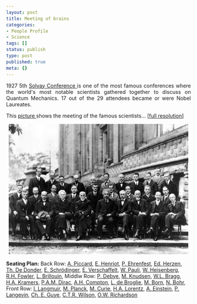 ```yaml
---
layout: post
title: Meeting of brains
categories:
- People Profile
- Science
tags: []
status: publish
type: post
published: true
meta: {}
---
```

<p align="justify">1927 5th <a href="http://en.wikipedia.org/wiki/Solvay_Conference">Solvay Conference </a>is one of the most famous conferences where the world's most notable scientists gathered together to discuss on Quantum Mechanics. 17 out of the 29 attendees became or were Nobel Laureates.</p>
<p align="justify">This <a href="http://en.wikipedia.org/wiki/Image:Solvay_conference_1927.jpg">picture </a>shows the meeting of the famous scientists... [<a href="http://upload.wikimedia.org/wikipedia/commons/6/6e/Solvay_conference_1927.jpg">full resolution</a>]</p>
<p align="center"><img width="490" src="/img/solvay.jpg" height="355" style="width: 490px; height: 355px" /></p>

<p align="left"><strong>Seating Plan:</strong>
Back Row: <a href="http://en.wikipedia.org/wiki/Auguste_Piccard" title="w:Auguste_Piccard" class="extiw">A. Piccard</a>, <a href="http://en.wikipedia.org/wiki/E._Henriot" title="w:E._Henriot" class="extiw">E. Henriot</a>, <a href="http://en.wikipedia.org/wiki/Paul_Ehrenfest" title="w:Paul_Ehrenfest" class="extiw">P. Ehrenfest</a>, <a href="http://en.wikipedia.org/wiki/Ed._Herzen" title="w:Ed._Herzen" class="extiw">Ed. Herzen</a>, <a href="http://en.wikipedia.org/wiki/Th%C3%A9ophile_de_Donder" title="w:Théophile_de_Donder" class="extiw">Th. De Donder</a>, <a href="http://en.wikipedia.org/wiki/Erwin_Schr%C3%B6dinger" title="w:Erwin_Schrödinger" class="extiw">E. Schrödinger</a>, <a href="http://en.wikipedia.org/wiki/E._Verschaffelt" title="w:E._Verschaffelt" class="extiw">E. Verschaffelt</a>, <a href="http://en.wikipedia.org/wiki/Wolfgang_Pauli" title="w:Wolfgang_Pauli" class="extiw">W. Pauli</a>, <a href="http://en.wikipedia.org/wiki/Werner_Heisenberg" title="w:Werner_Heisenberg" class="extiw">W. Heisenberg</a>, <a href="http://en.wikipedia.org/wiki/R.H._Fowler" title="w:R.H._Fowler" class="extiw">R.H. Fowler</a>, <a href="http://en.wikipedia.org/wiki/Leon_Brillouin" title="w:Leon_Brillouin" class="extiw">L. Brillouin</a>,
Middlw Row: <a href="http://en.wikipedia.org/wiki/Peter_Debye" title="w:Peter_Debye" class="extiw">P. Debye</a>, <a href="http://en.wikipedia.org/wiki/Martin_Knudsen" title="w:Martin_Knudsen" class="extiw">M. Knudsen</a>, <a href="http://en.wikipedia.org/wiki/William_Lawrence_Bragg" title="w:William_Lawrence_Bragg" class="extiw">W.L. Bragg</a>, <a href="http://en.wikipedia.org/wiki/Hendrik_Anthony_Kramers" title="w:Hendrik_Anthony_Kramers" class="extiw">H.A. Kramers</a>, <a href="http://en.wikipedia.org/wiki/Paul_Dirac" title="w:Paul_Dirac" class="extiw">P.A.M. Dirac</a>, <a href="http://en.wikipedia.org/wiki/Arthur_Compton" title="w:Arthur_Compton" class="extiw">A.H. Compton</a>, <a href="http://en.wikipedia.org/wiki/Louis%2C_7th_duc_de_Broglie" title="w:Louis,_7th_duc_de_Broglie" class="extiw">L. de Broglie</a>, <a href="http://en.wikipedia.org/wiki/Max_Born" title="w:Max_Born" class="extiw">M. Born</a>, <a href="http://en.wikipedia.org/wiki/Niels_Bohr" title="w:Niels_Bohr" class="extiw">N. Bohr</a>,
Front Row: <a href="http://en.wikipedia.org/wiki/Irving_Langmuir" title="w:Irving_Langmuir" class="extiw">I. Langmuir</a>, <a href="http://en.wikipedia.org/wiki/Max_Planck" title="w:Max_Planck" class="extiw">M. Planck</a>, <a href="http://en.wikipedia.org/wiki/Marie_Curie" title="w:Marie_Curie" class="extiw">M. Curie</a>, <a href="http://en.wikipedia.org/wiki/Hendrik_Lorentz" title="w:Hendrik_Lorentz" class="extiw">H.A. Lorentz</a>, <a href="http://en.wikipedia.org/wiki/Albert_Einstein" title="w:Albert_Einstein" class="extiw">A. Einstein</a>, <a href="http://en.wikipedia.org/wiki/Paul_Langevin" title="w:Paul_Langevin" class="extiw">P. Langevin</a>, <a href="http://en.wikipedia.org/wiki/Ch._E._Guye" title="w:Ch._E._Guye" class="extiw">Ch. E. Guye</a>, <a href="http://en.wikipedia.org/wiki/C.T.R._Wilson" title="w:C.T.R._Wilson" class="extiw">C.T.R. Wilson</a>, <a href="http://en.wikipedia.org/wiki/Owen_Willans_Richardson" title="w:Owen_Willans_Richardson" class="extiw">O.W. Richardson</a>
